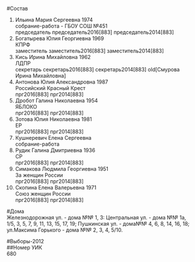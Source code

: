 #Состав  
1. Ильина Мария Сергеевна 1974  
    собрание-работа - ГБОУ СОШ №451  
    председатель председатель2016[883] председатель2014[883]  
2. Богатырева Юлия Георгиевна 1969  
    КПРФ  
    заместитель заместитель2016[883] заместитель2014[883]  
3. Кись Ирина Михайловна 1962  
    ЛДПР  
    секретарь секретарь2016[883] секретарь2014[883] old[Смурова Ирина Михайловна]  
4. Антонова Юлия Александровна 1987  
    Российский Красный Крест  
    прг2016[883] прг2014[883]  
5. Дробот Галина Николаевна 1954  
    ЯБЛОКО  
    прг2016[883] прг2014[883]  
6. Зотова Юлия Николаевна 1981  
    ЕР  
    прг2016[883] прг2014[883]  
7. Кушнеревич Елена Сергеевна  
    собрание-работа  
8. Рудик Галина Дмитриевна 1936  
    СР  
    прг2016[883] прг2014[883]  
9. Симакова Людмила Георгиевна 1951  
    За женщин России  
    прг2016[883] прг2014[883]  
10. Скопина Елена Валерьевна 1971  
    Союз женщин России  
    прг2016[883] прг2014[883]  
  
#Дома  
Железнодорожная ул. - дома №№ 1, 3: Центральная ул. - дома №№ 1а, 1/5, 3, 5, 7, 9, 11, 13, 15, 17, 19; Пушкинская ул. - дома№№ 4, 6, 8, 14, 16, 18; ул.Максима Горького - дома №№ 2, 3, 4, 5/10.  
  
#Выборы-2012  
##Номер УИК  
680  
